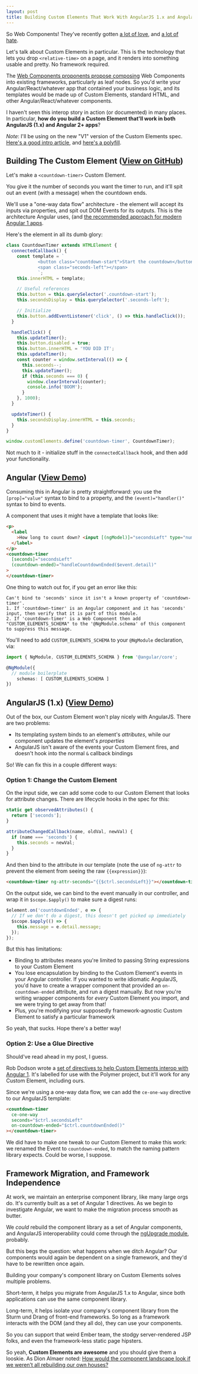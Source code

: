 ```yaml
---
layout: post
title: Building Custom Elements That Work With AngularJS 1.x and Angular
---
```


So Web Components! They've recently gotten [a lot of love][wcyay], and [a lot of hate][wcboo].

Let's talk about Custom Elements in particular.
This is the technology that lets you drop `<relative-time>` on a page, and it renders into something usable and pretty. No framework required.

The [Web Components proponents propose composing](https://staltz.com/react-could-love-web-components.html) Web Components into existing frameworks, particularly as leaf nodes.
So you'd write your Angular/React/whatever app that contained your business logic, and its templates would be made up of Custom Elements, standard HTML, and other Angular/React/whatever components.

I haven't seen this interop story in action (or documented) in many places.
In particular, **how do you build a Custom Element that'll work in both AngularJS (1.x) and Angular 2+ apps**?

_Note_: I'll be using on the new "V1" version of the Custom Elements spec. [Here's a good intro article](https://developers.google.com/web/fundamentals/primers/customelements/), and [here's a polyfill](https://github.com/WebReflection/document-register-element).

## Building The Custom Element ([View on GitHub](https://github.com/mattdsteele/countdown-timer-element))

Let's make a `<countdown-timer>` Custom Element.

You give it the number of seconds you want the timer to run, and it'll spit out an event (with a message) when the countdown ends.

We'll use a "one-way data flow" architecture - the element will accept its inputs via properties, and spit out DOM Events for its outputs.
This is the architecture Angular uses, (and [the recommended approach for modern Angular 1 apps][ng2patterns].

Here's the element in all its dumb glory:

```javascript
class CountdownTimer extends HTMLElement {
  connectedCallback() {
    const template = `
			<button class="countdown-start">Start the countdown</button>
			<span class="seconds-left"></span>
			`;
    this.innerHTML = template;

    // Useful references
    this.button = this.querySelector('.countdown-start');
    this.secondsDisplay = this.querySelector('.seconds-left');

    // Initialize
    this.button.addEventListener('click', () => this.handleClick());
  }

  handleClick() {
    this.updateTimer();
    this.button.disabled = true;
    this.button.innerHTML = 'YOU DID IT';
    this.updateTimer();
    const counter = window.setInterval(() => {
      this.seconds--;
      this.updateTimer();
      if (this.seconds === 0) {
        window.clearInterval(counter);
        console.info('BOOM');
      }
    }, 1000);
  }

  updateTimer() {
    this.secondsDisplay.innerHTML = this.seconds;
  }
}

window.customElements.define('countdown-timer', CountdownTimer);
```

Not much to it - initialize stuff in the `connectedCallback` hook, and then add your functionality.

## Angular ([View Demo](https://web.archive.org/web/20201026050938/http://plnkr.co/edit/CBbCeyDkoWhwGuyy8pYI?p=preview))

Consuming this in Angular is pretty straightforward: you use the `[prop]="value"` syntax to bind to a property, and the `(event)="handler()"` syntax to bind to events.

A component that uses it might have a template that looks like:

```html
<p>
  <label
    >How long to count down? <input [(ngModel)]="secondsLeft" type="number" />
  </label>
</p>
<countdown-timer
  [seconds]="secondsLeft"
  (countdown-ended)="handleCountdownEnded($event.detail)"
>
</countdown-timer>
```

One thing to watch out for, if you get an error like this:

```
Can't bind to 'seconds' since it isn't a known property of 'countdown-timer'.
1. If 'countdown-timer' is an Angular component and it has 'seconds' input, then verify that it is part of this module.
2. If 'countdown-timer' is a Web Component then add "CUSTOM_ELEMENTS_SCHEMA" to the '@NgModule.schema' of this component to suppress this message.
```

You'll need to add `CUSTOM_ELEMENTS_SCHEMA` to your `@NgModule` declaration, via:

```typescript
import { NgModule, CUSTOM_ELEMENTS_SCHEMA } from '@angular/core';

@NgModule({
  // module boilerplate
	schemas: [ CUSTOM_ELEMENTS_SCHEMA ]
})
```

## AngularJS (1.x) ([View Demo](https://web.archive.org/web/20201026050416/http://plnkr.co/edit/3N3Kk7bSJVgPsSImYjrv?p=preview))

Out of the box, our Custom Element won't play nicely with AngularJS. There are two problems:

- Its templating system binds to an element's _attributes_, while our component updates the element's _properties_
- AngularJS isn't aware of the events your Custom Element fires, and doesn't hook into the normal `&` callback bindings

So! We can fix this in a couple different ways:

### Option 1: Change the Custom Element

On the input side, we can add some code to our Custom Element that looks for attribute changes.
There are lifecycle hooks in the spec for this:

```javascript
static get observedAttributes() {
  return ['seconds'];
}

attributeChangedCallback(name, oldVal, newVal) {
  if (name === 'seconds') {
    this.seconds = newVal;
  }
}
```

And then bind to the attribute in our template (note the use of `ng-attr` to prevent the element from seeing the raw `{{expression}}`):

```html
<countdown-timer ng-attr-seconds="{{$ctrl.secondsLeft}}"></countdown-timer>
```

On the output side, we can bind to the event manually in our controller, and wrap it in `$scope.$apply()` to make sure a digest runs:

```javascript
$element.on('countdownEnded', e => {
  // If we don't do a digest, this doesn't get picked up immediately
  $scope.$apply(() => {
    this.message = e.detail.message;
  });
});
```

But this has limitations:

- Binding to attributes means you're limited to passing String expressions to your Custom Element
- You lose encapsulation by binding to the Custom Element's events in your Angular controller. If you wanted to write idiomatic AngularJS, you'd have to create a wrapper component that provided an `on-countdown-ended` attribute, and run a digest manually. But now you're writing wrapper components for _every_ Custom Element you import, and we were trying to get away from that!
- Plus, you're modifying your supposedly framework-agnostic Custom Element to satisfy a particular framework

So yeah, that sucks. Hope there's a better way!

### Option 2: Use a Glue Directive

Should've read ahead in my post, I guess.

Rob Dodson wrote a [set of directives to help Custom Elements interop with Angular 1](https://github.com/robdodson/angular-custom-elements). It's labelled for use with the Polymer project, but it'll work for any Custom Element, including ours.

Since we're using a one-way data flow, we can add the `ce-one-way` directive to our AngularJS template:

```html
<countdown-timer
  ce-one-way
  seconds="$ctrl.secondsLeft"
  on-countdown-ended="$ctrl.countdownEnded()"
></countdown-timer>
```

We did have to make one tweak to our Custom Element to make this work:
we renamed the Event to `countdown-ended`, to match the naming pattern library expects.
Could be worse, I suppose.

## Framework Migration, and Framework Independence

At work, we maintain an enterprise component library, like many large orgs do.
It's currently built as a set of Angular 1 directives.
As we begin to investigate Angular, we want to make the migration process smooth as butter.

We _could_ rebuild the component library as a set of Angular components, and
AngularJS interoperability could come through the [ngUpgrade module](https://angular.io/docs/ts/latest/guide/upgrade.html), probably.

But this begs the question: what happens when we ditch Angular? Our components would again be dependent on a single framework, and they'd have to be rewritten once again.

Building your company's component library on Custom Elements solves multiple problems.

Short-term, it helps you migrate from AngularJS 1.x to Angular, since both applications can use the same component library.

Long-term, it helps isolate your company's component library from the Sturm und Drang of front-end frameworks.
So long as a framework interacts with the DOM (and they all do), they can use your components.

So you can support that weird Ember team, the stodgy server-rendered JSP folks, and even the framework-less static page hipsters.

So yeah, **Custom Elements are awesome** and you should give them a looskie.
As Dion Almaer noted: [How would the component landscape look if we weren’t all rebuilding our own houses?](https://medium.com/ben-and-dion/web-components-building-web-tools-for-future-dion-1d0e731c96d2#.inn076mvm)

[wcyay]: https://medium.com/dev-channel/the-case-for-custom-elements-part-1-65d807b4b439#.inbchipy8
[wcboo]: https://medium.com/@tomdale/that-would-be-nice-but-in-my-experience-framework-agnostic-components-are-a-long-way-off-8c1cd5efcb7#.2sexknttl
[ng2demo]: http://plnkr.co/edit/DChy5JG3QaqOVVmauZCb?p=preview
[ng2patterns]: http://www.angular2patterns.com/
